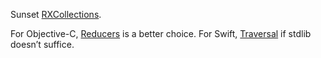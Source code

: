 Sunset [RXCollections](https://github.com/robrix/RXCollections).

For Objective-C, [Reducers](https://github.com/robrix/Reducers) is a better choice. For Swift, [Traversal](https://github.com/robrix/Traversal) if stdlib doesn’t suffice.
